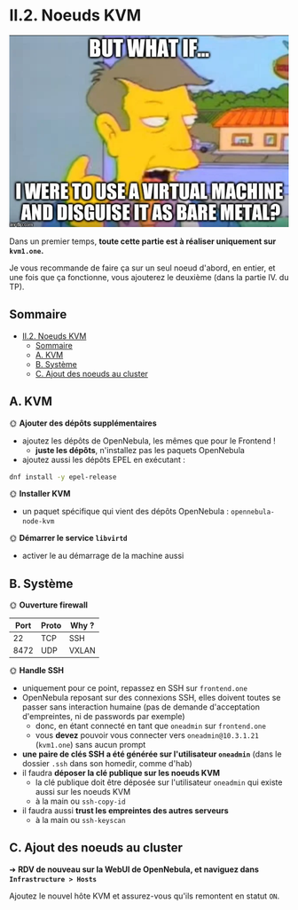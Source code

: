 # II.2. Noeuds KVM

![KVM bare-metal](./img/bare_kvm.png)

Dans un premier temps, **toute cette partie est à réaliser uniquement sur `kvm1.one`.**

Je vous recommande de faire ça sur un seul noeud d'abord, en entier, et une fois que ça fonctionne, vous ajouterez le deuxième (dans la partie IV. du TP).

## Sommaire

- [II.2. Noeuds KVM](#ii2-noeuds-kvm)
  - [Sommaire](#sommaire)
  - [A. KVM](#a-kvm)
  - [B. Système](#b-système)
  - [C. Ajout des noeuds au cluster](#c-ajout-des-noeuds-au-cluster)

## A. KVM

🌞 **Ajouter des dépôts supplémentaires**

- ajoutez les dépôts de OpenNebula, les mêmes que pour le Frontend !
  - **juste les dépôts**, n'installez pas les paquets OpenNebula
- ajoutez aussi les dépôts EPEL en exécutant :

```bash
dnf install -y epel-release
```

🌞 **Installer KVM**

- un paquet spécifique qui vient des dépôts OpenNebula : `opennebula-node-kvm`

🌞 **Démarrer le service `libvirtd`**

- activer le au démarrage de la machine aussi

## B. Système

🌞 **Ouverture firewall**

| Port | Proto | Why ? |
|------|-------|-------|
| 22   | TCP   | SSH   |
| 8472 | UDP   | VXLAN |

🌞 **Handle SSH**

- uniquement pour ce point, repassez en SSH sur `frontend.one`
- OpenNebula reposant sur des connexions SSH, elles doivent toutes se passer sans interaction humaine (pas de demande d'acceptation d'empreintes, ni de passwords par exemple)
  - donc, en étant connecté en tant que `oneadmin` sur `frontend.one`
  - vous **devez** pouvoir vous connecter vers `oneadmin@10.3.1.21` (`kvm1.one`) sans aucun prompt
- **une paire de clés SSH a été générée sur l'utilisateur `oneadmin`** (dans le dossier `.ssh` dans son homedir, comme d'hab)
- il faudra **déposer la clé publique sur les noeuds KVM**
  - la clé publique doit être déposée sur l'utilisateur `oneadmin` qui existe aussi sur les noeuds KVM
  - à la main ou `ssh-copy-id`
- il faudra aussi **trust les empreintes des autres serveurs**
  - à la main ou `ssh-keyscan`

## C. Ajout des noeuds au cluster

➜ **RDV de nouveau sur la WebUI de OpenNebula, et naviguez dans `Infrastructure > Hosts`**

Ajoutez le nouvel hôte KVM et assurez-vous qu'ils remontent en statut `ON`.
